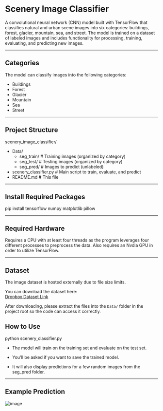 # Scenery Image Classifier

A convolutional neural network (CNN) model built with TensorFlow that classifies natural and urban scene images into six categories: buildings, forest, glacier, mountain, sea, and street. The model is trained on a dataset of labeled images and includes functionality for processing, training, evaluating, and predicting new images.

---

## Categories

The model can classify images into the following categories:

- Buildings  
- Forest  
- Glacier  
- Mountain  
- Sea  
- Street

---

##  Project Structure

scenery_image_classifier/
- Data/
  - seg_train/ # Training images (organized by category)
  - seg_test/ # Testing images (organized by category)
  - seg_pred/ # Images to predict (unlabeled)
- scenery_classifier.py # Main script to train, evaluate, and predict
-  README.md # This file

---

##  Install Required Packages

pip install tensorflow numpy matplotlib pillow

---

##  Required Hardware

Requires a CPU with at least four threads as the program leverages four different processes to preprocess the data. Also requires an Nvdia GPU in order to utilize TensorFlow.

---

##  Dataset

The image dataset is hosted externally due to file size limits.

You can download the dataset here:  
[Dropbox Dataset Link](https://www.dropbox.com/scl/fo/xmjg4rqgh06zxx8apa0fb/AAF5u0gXUq8CzrrfYHzMuXk?rlkey=wnxn3w7ev043a1vme5pf72xzx&st=edvbth7c&dl=0)

After downloading, please extract the files into the `Data/` folder in the project root so the code can access it correctly.

##  How to Use

python scenery_classifier.py

- The model will train on the training set and evaluate on the test set.

- You'll be asked if you want to save the trained model.

- It will also display predictions for a few random images from the seg_pred folder.

---

##  Example Prediction

![image](https://github.com/user-attachments/assets/9ee3720c-71d2-4026-ae8b-e91fd6dcb946)





